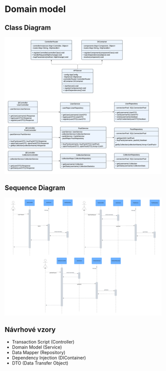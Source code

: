 # Domain model

## Class Diagram

![Class Diagram](resources/domain-class.png)

## Sequence Diagram

![Sequence Diagram](resources/sequence-diagram.png)

## Návrhové vzory
- Transaction Script (Controller)
- Domain Model (Service)
- Data Mapper (Repository)
- Dependency Injection (DIContainer)
- DTO (Data Transfer Object)